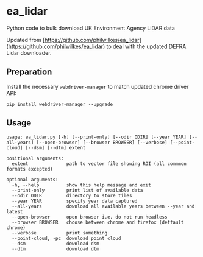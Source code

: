 # ea_lidar

Python code to bulk download UK Environment Agency LiDAR data

Updated from [https://github.com/philwilkes/ea_lidar](https://github.com/philwilkes/ea_lidar) to deal with the updated DEFRA Lidar downloader.

## Preparation

Install the necessary `webdriver-manager` to match updated chrome driver API:

```
pip install webdriver-manager --upgrade
```

## Usage

```
usage: ea_lidar.py [-h] [--print-only] [--odir ODIR] [--year YEAR] [--all-years] [--open-browser] [--browser BROWSER] [--verbose] [--point-cloud] [--dsm] [--dtm] extent

positional arguments:
  extent              path to vector file showing ROI (all commmon formats excepted)

optional arguments:
  -h, --help          show this help message and exit
  --print-only        print list of available data
  --odir ODIR         directory to store tiles
  --year YEAR         specify year data captured
  --all-years         download all available years between --year and latest
  --open-browser      open browser i.e. do not run headless
  --browser BROWSER   choose between chrome and firefox (deffault chrome)
  --verbose           print something
  --point-cloud, -pc  download point cloud
  --dsm               download dsm
  --dtm               download dtm
```
